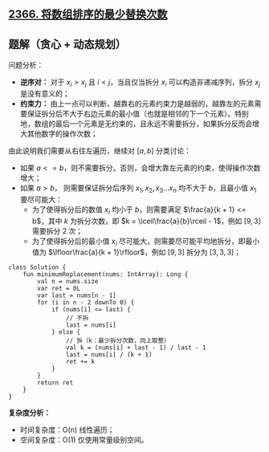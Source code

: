 ## [2366. 将数组排序的最少替换次数](https://leetcode.cn/problems/minimum-replacements-to-sort-the-array/description/)

## 题解（贪心 + 动态规划）

问题分析：

- **逆序对：** 对于 $x_i > x_j$ 且 $i < j$，当且仅当拆分 $x_i$ 可以构造非递减序列，拆分 $x_j$ 是没有意义的；
- **约束力：** 由上一点可以判断，越靠右的元素约束力是越弱的，越靠左的元素需要保证拆分后不大于右边元素的最小值（也就是相邻的下一个元素）。特别地，数组的最后一个元素是无约束的，且永远不需要拆分，如果拆分反而会增大其他数字的操作次数；

由此说明我们需要从右往左遍历，继续对 $[a, b]$ 分类讨论：

- 如果 $a <= b$，则不需要拆分。否则，会增大靠左元素的约束，使得操作次数增大；
- 如果 $a > b$， 则需要保证拆分后序列 ${x_1, x_2, x_3 ...x_n}$ 均不大于 $b$，且最小值 $x_1$ 要尽可能大：
  - 为了使得拆分后的数值 $x_i$ 均小于 $b$，则需要满足 $\frac{a}{k + 1} <= b$，其中 $k$ 为拆分次数，即 $k = \lceil\frac{a}{b}\rceil - 1$，例如 $[9, 3]$ 需要拆分 $2$ 次；
  - 为了使得拆分后的最小值 $x_i$ 尽可能大，则需要尽可能平均地拆分，即最小值为 $\lfloor\frac{a}{k + 1}\rfloor$，例如 $[9,3]$ 拆分为 $[3, 3 ,3]$；

```
class Solution {
    fun minimumReplacement(nums: IntArray): Long {
        val n = nums.size
        var ret = 0L
        var last = nums[n - 1]
        for (i in n - 2 downTo 0) {
            if (nums[i] <= last) {
                // 不拆
                last = nums[i]
            } else {
                // 拆（k：最少拆分次数，向上取整）
                val k = (nums[i] + last - 1) / last - 1
                last = nums[i] / (k + 1)
                ret += k
            }
        }
        return ret
    }
}
```

**复杂度分析：**

- 时间复杂度：O(n) 线性遍历；
- 空间复杂度：O(1) 仅使用常量级别空间。
